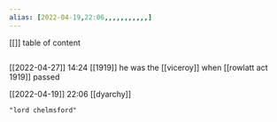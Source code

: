 ```yaml
---
alias: [2022-04-19,22:06,,,,,,,,,,,]
---
```

[[]]
table of content
```toc
```

[[2022-04-27]] 14:24 [[1919]]
he was the [[viceroy]] when [[rowlatt act 1919]] passed 

[[2022-04-19]] 22:06
[[dyarchy]]
```query
"lord chelmsford"
```
